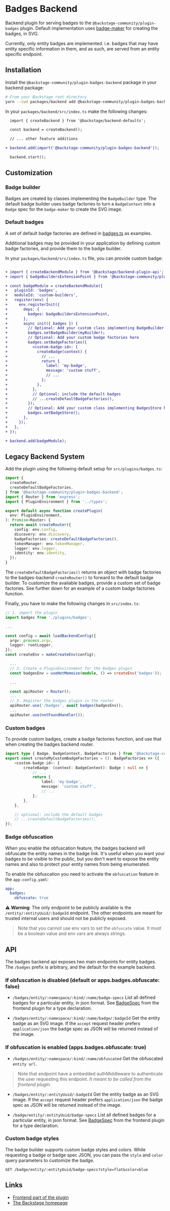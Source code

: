 # Badges Backend

Backend plugin for serving badges to the `@backstage-community/plugin-badges` plugin.
Default implementation uses
[badge-maker](https://www.npmjs.com/package/badge-maker) for creating the
badges, in SVG.

Currently, only entity badges are implemented. i.e. badges that may have entity
specific information in them, and as such, are served from an entity specific
endpoint.

## Installation

Install the `@backstage-community/plugin-badges-backend` package in your backend package:

```bash
# From your Backstage root directory
yarn --cwd packages/backend add @backstage-community/plugin-badges-backend
```

In your `packages/backend/src/index.ts` make the following changes:

```diff
  import { createBackend } from '@backstage/backend-defaults';

  const backend = createBackend();

  // ... other feature additions

+ backend.add(import('@backstage-community/plugin-badges-backend'));

  backend.start();
```

## Customization

### Badge builder

Badges are created by classes implementing the `BadgeBuilder` type. The default
badge builder uses badge factories to turn a `BadgeContext` into a `Badge` spec
for the `badge-maker` to create the SVG image.

### Default badges

A set of default badge factories are defined in
[badges.ts](https://github.com/backstage/community-plugins/tree/main/workspaces/badges/plugins/badges-backend/src/badges.ts)
as examples.

Additional badges may be provided in your application by defining custom badge
factories, and provide them to the badge builder.

In your `packages/backend/src/index.ts` file, you can provide custom badge:

```diff

+ import { createBackendModule } from '@backstage/backend-plugin-api';
+ import { badgeBuildersExtensionPoint } from '@backstage-community/plugin-badges-backend';

+ const badgeModule = createBackendModule({
+   pluginId: 'badges',
+   moduleId: 'custom-builders',
+   register(env) {
+     env.registerInit({
+       deps: {
+         badges: badgeBuildersExtensionPoint,
+       },
+       async init({ badges }) {
+         // Optional: Add your custom class implementing BadgeBuilder here
+         badges.setBadgeBuilder(myBuilder);
+         // Optional: Add your custom badge factories here
+         badges.setBadgeFactories({
+           <custom-badge-id>: {
+             createBadge(context) {
+               // ...
+               return {
+                 label: 'my-badge',
+                 message: 'custom stuff',
+                 // ...
+               };
+             },
+           },
+           // Optional: include the default badges
+           // ...createDefaultBadgeFactories(),
+         });
+         // Optional: Add your custom class implementing BadgesStore here
+         badges.setBadgeStore();
+       },
+     });
+   },
+ });

+ backend.add(badgeModule);
```

## Legacy Backend System

Add the plugin using the following default setup for
`src/plugins/badges.ts`:

```ts
import {
  createRouter,
  createDefaultBadgeFactories,
} from '@backstage-community/plugin-badges-backend';
import { Router } from 'express';
import { PluginEnvironment } from '../types';

export default async function createPlugin(
  env: PluginEnvironment,
): Promise<Router> {
  return await createRouter({
    config: env.config,
    discovery: env.discovery,
    badgeFactories: createDefaultBadgeFactories(),
    tokenManager: env.tokenManager,
    logger: env.logger,
    identity: env.identity,
  });
}
```

The `createDefaultBadgeFactories()` returns an object with badge factories to
the badges-backend `createRouter()` to forward to the default badge builder. To
customize the available badges, provide a custom set of badge factories. See
further down for an example of a custom badge factories function.

Finally, you have to make the following changes in `src/index.ts`:

```ts
// 1. import the plugin
import badges from './plugins/badges';

...

const config = await loadBackendConfig({
  argv: process.argv,
  logger: rootLogger,
});
const createEnv = makeCreateEnv(config);

  ...
  // 2. Create a PluginEnvironment for the Badges plugin
  const badgesEnv = useHotMemoize(module, () => createEnv('badges'));

  ...

  const apiRouter = Router();
  ...
  // 3. Register the badges plugin in the router
  apiRouter.use('/badges', await badges(badgesEnv));
  ...
  apiRouter.use(notFoundHandler());
```

### Custom badges

To provide custom badges, create a badge factories function, and use that when
creating the badges backend router.

```ts
import type { Badge, BadgeContext, BadgeFactories } from '@backstage-community/plugin-badges-backend';
export const createMyCustomBadgeFactories = (): BadgeFactories => ({
    <custom-badge-id>: {
        createBadge: (context: BadgeContext): Badge | null => {
            // ...
            return {
                label: 'my-badge',
                message: 'custom stuff',
                // ...
            };
        },
    },

    // optional: include the default badges
    // ...createDefaultBadgeFactories(),
});
```

### Badge obfuscation

When you enable the obfuscation feature, the badges backend will obfuscate the entity names in the badge link. It's useful when you want your badges to be visible to the public, but you don't want to expose the entity names and also to protect your entity names from being enumerated.

To enable the obfuscation you need to activate the `obfuscation` feature in the `app-config.yaml`:

```yaml
app:
  badges:
    obfuscate: true
```

:warning: **Warning**: The only endpoint to be publicly available is the `/entity/:entityUuid/:badgeId` endpoint. The other endpoints are meant for trusted internal users and should not be publicly exposed.

> Note that you cannot use env vars to set the `obfuscate` value. It must be a boolean value and env vars are always strings.

## API

The badges backend api exposes two main endpoints for entity badges. The
`/badges` prefix is arbitrary, and the default for the example backend.

### If obfuscation is disabled (default or apps.badges.obfuscate: false)

- `/badges/entity/:namespace/:kind/:name/badge-specs` List all defined badges
  for a particular entity, in json format. See
  [BadgeSpec](https://github.com/backstage/community-plugins/blob/main/workspaces/badges/plugins/badges/src/api/types.ts)
  from the frontend plugin for a type declaration.

- `/badges/entity/:namespace/:kind/:name/badge/:badgeId` Get the entity badge as
  an SVG image. If the `accept` request header prefers `application/json` the
  badge spec as JSON will be returned instead of the image.

### If obfuscation is enabled (apps.badges.obfuscate: true)

- `/badges/entity/:namespace/:kind/:name/obfuscated` Get the obfuscated `entity url`.

> Note that endpoint have a embedded authMiddleware to authenticate the user requesting this endpoint. _It meant to be called from the frontend plugin._

- `/badges/entity/:entityUuid/:badgeId` Get the entity badge as an SVG image. If
  the `accept` request header prefers `application/json` the badge spec as JSON
  will be returned instead of the image.

- `/badge/entity/:entityUuid/badge-specs` List all defined badges for a
  particular entity, in json format. See
  [BadgeSpec](https://github.com/backstage/community-plugins/blob/main/workspaces/badges/plugins/badges/src/api/types.ts)
  from the frontend plugin for a type declaration.

### Custom badge styles

The badge builder supports custom badge styles and colors.
While requesting a badge or badge spec JSON, you can pass the `style` and `color` query parameters to customize the badge.

```http
GET /badge/entity/:entityUuid/badge-specs?style=flat&color=blue
```

## Links

- [Frontend part of the plugin](https://github.com/backstage/community-plugins/tree/main/workspaces/badges/plugins/badges)
- [The Backstage homepage](https://backstage.io)
